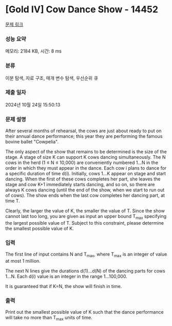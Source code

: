 # [Gold IV] Cow Dance Show - 14452 

[문제 링크](https://www.acmicpc.net/problem/14452) 

### 성능 요약

메모리: 2184 KB, 시간: 8 ms

### 분류

이분 탐색, 자료 구조, 매개 변수 탐색, 우선순위 큐

### 제출 일자

2024년 10월 24일 15:50:13

### 문제 설명

<p>After several months of rehearsal, the cows are just about ready to put on their annual dance performance; this year they are performing the famous bovine ballet "Cowpelia".</p>

<p>The only aspect of the show that remains to be determined is the size of the stage. A stage of size K can support K cows dancing simultaneously. The N cows in the herd (1 ≤ N ≤ 10,000) are conveniently numbered 1…N in the order in which they must appear in the dance. Each cow i plans to dance for a specific duration of time d(i). Initially, cows 1…K appear on stage and start dancing. When the first of these cows completes her part, she leaves the stage and cow K+1 immediately starts dancing, and so on, so there are always K cows dancing (until the end of the show, when we start to run out of cows). The show ends when the last cow completes her dancing part, at time T.</p>

<p>Clearly, the larger the value of K, the smaller the value of T. Since the show cannot last too long, you are given as input an upper bound T<sub>max</sub> specifying the largest possible value of T. Subject to this constraint, please determine the smallest possible value of K.</p>

### 입력 

 <p>The first line of input contains N and T<sub>max</sub>, where T<sub>max</sub> is an integer of value at most 1 million.</p>

<p>The next N lines give the durations d(1)…d(N) of the dancing parts for cows 1…N. Each d(i) value is an integer in the range 1…100,000.</p>

<p>It is guaranteed that if K=N, the show will finish in time.</p>

<p> </p>

### 출력 

 <p>Print out the smallest possible value of K such that the dance performance will take no more than T<sub>max</sub> units of time.</p>

